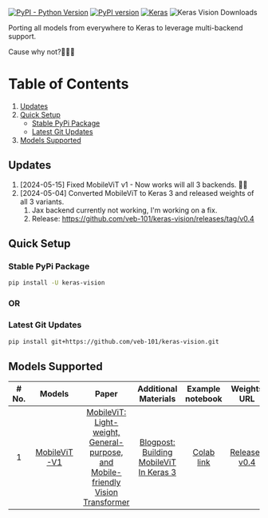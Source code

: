 [![PyPI - Python Version](https://img.shields.io/pypi/pyversions/keras-vision)](https://www.python.org/)  [![PyPI version](https://badge.fury.io/py/keras-vision.svg)](https://badge.fury.io/py/keras-vision) [![Keras](https://img.shields.io/badge/Keras%203.x-%23D00000.svg?logo=Keras&logoColor=white)](https://github.com/keras-team/keras/releases) <object type="image/svg+xml" data="https://img.shields.io/pypi/dm/keras-vision?style=plastic&logo=Keras&logoColor=red" onclick="window.location.href='https://pypi.org/project/keras-vision/'">
    <!-- Your fallback content here -->
    <img src="https://img.shields.io/pypi/dm/keras-vision?style=plastic&logo=Keras&logoColor=red" alt="Keras Vision Downloads">
</object>


Porting all models from everywhere to Keras to leverage multi-backend support.

Cause why not?🤷🏻‍♂️

# Table of Contents

1. [Updates](#updates)
2. [Quick Setup](#quick-setup)
   - [Stable PyPi Package](#stable-pypi-package)
   - [Latest Git Updates](#latest-git-updates)
3. [Models Supported](#models-supported)


## Updates

1. [2024-05-15] Fixed MobileViT v1 - Now works will all 3 backends. 🎉🎉
2. [2024-05-04] Converted MobileViT to Keras 3 and released weights of all 3 variants.
   1. Jax backend currently not working, I'm working on a fix.
   2. Release: <https://github.com/veb-101/keras-vision/releases/tag/v0.4>


## Quick Setup

### Stable PyPi Package

```bash
pip install -U keras-vision
```

### OR

### Latest Git Updates

```bash
pip install git+https://github.com/veb-101/keras-vision.git
```


## Models Supported 
<table>
   <thead>
      <tr>
         <th style="text-align:center">
            <strong># No.</strong>
         </th>
         <th style="text-align:center">
            <strong>Models</strong>
         </th>
         <th style="text-align:center">
            <strong>Paper</strong>
         </th>
         <th style="text-align:center">
            <strong>Additional Materials</strong>
         </th>
         <th style="text-align:center">
            <strong>Example notebook</strong>
         </th>
         <th style="text-align:center">
            <strong>Weights URL</strong>
         </th>
      </tr>
   </thead>
   <tbody>
      <tr>
         <td style="text-align:center">1</td>
         <td style="text-align:center">
            <a href="https://github.com/veb-101/keras-vision/blob/main/keras_vision/MobileViT_v1/mobile_vit_v1.py">MobileViT-V1</a>
         </td>
         <td style="text-align:center">
            <a href="https://arxiv.org/abs/2110.02178">MobileViT: Light-weight, General-purpose, and Mobile-friendly Vision Transformer</a>
         </td>
         <td style="text-align:center">
            <a href="https://learnopencv.com/mobilevit-keras-3/">Blogpost: Building MobileViT In Keras 3</a>
         </td>
         <td style="text-align:center">
            <a href="https://colab.research.google.com/github/veb-101/keras-vision/blob/main/examples/mobile_vit_v1.ipynb">Colab link</a>
         </td>
         <td style="text-align:center">
            <a href="https://github.com/veb-101/keras-vision/releases/tag/v0.4">Releases v0.4</a>
         </td>
      </tr>
   </tbody>
</table>

